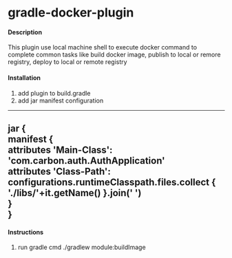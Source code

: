 # gradle-docker-plugin

#### Description
 This plugin use local machine shell to execute docker command to
 complete common tasks like build docker image, publish to local or remore registry, deploy to local or remote registry

#### Installation

1. add plugin to build.gradle
2. add jar manifest configuration
---
jar { \
    manifest {\
    attributes 'Main-Class': 'com.carbon.auth.AuthApplication'\
    attributes 'Class-Path': configurations.runtimeClasspath.files.collect { './libs/'+it.getName() }.join(' ')\
    }\
}
---

#### Instructions

1.  run gradle cmd  ./gradlew module:buildImage
